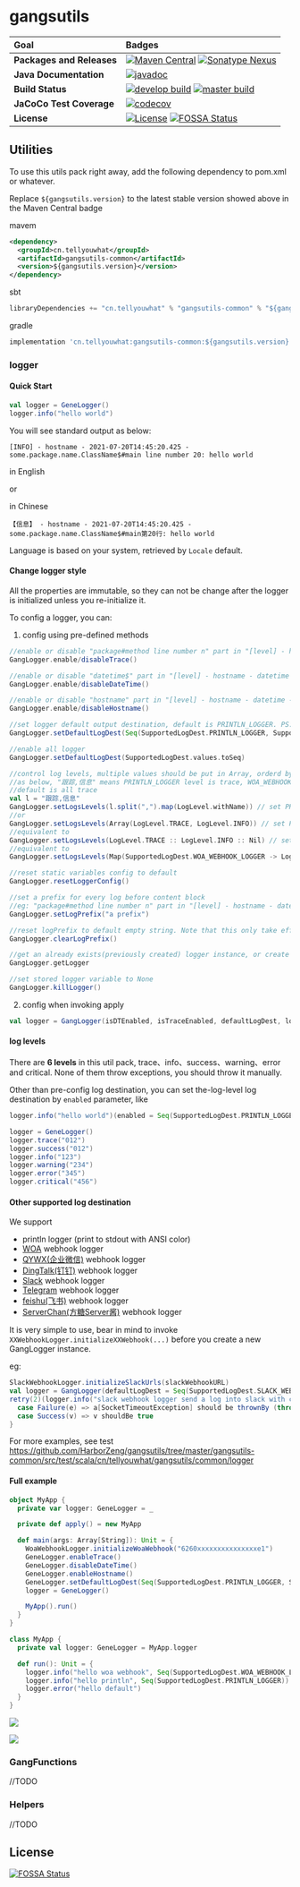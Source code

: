# gangsutils

| __Goal__ | Badges |
| :--- | :--- |
| __Packages and Releases__ | [![Maven Central](https://maven-badges.herokuapp.com/maven-central/cn.tellyouwhat/gangsutils/badge.svg)](https://maven-badges.herokuapp.com/maven-central/cn.tellyouwhat/gangsutils) [![Sonatype Nexus](https://img.shields.io/nexus/r/cn.tellyouwhat/gangsutils?server=https%3A%2F%2Fs01.oss.sonatype.org)](https://s01.oss.sonatype.org/content/repositories/releases/cn/tellyouwhat/gangsutils/) |
| __Java Documentation__ | [![javadoc](https://javadoc.io/badge2/cn.tellyouwhat/gangsutils-common/javadoc.svg)](https://javadoc.io/doc/cn.tellyouwhat/gangsutils-common) |
| __Build Status__ | [![develop build](https://github.com/HarborZeng/gangsutils/actions/workflows/build.yml/badge.svg)](https://github.com/HarborZeng/gangsutils/actions/workflows/build.yml) [![master build](https://github.com/HarborZeng/gangsutils/actions/workflows/master-build.yml/badge.svg?branch=master)](https://github.com/HarborZeng/gangsutils/actions/workflows/master-build.yml) |
| __JaCoCo Test Coverage__ | [![codecov](https://codecov.io/gh/HarborZeng/gangsutils/branch/master/graph/badge.svg?token=MUYXET5V4O)](https://codecov.io/gh/HarborZeng/gangsutils) |
| __License__ | [![License](https://img.shields.io/badge/License-Apache%20License%202.0-blue.svg)](https://www.apache.org/licenses/LICENSE-2.0.html) [![FOSSA Status](https://app.fossa.com/api/projects/git%2Bgithub.com%2FHarborZeng%2Fgangsutils.svg?type=shield)](https://app.fossa.com/projects/git%2Bgithub.com%2FHarborZeng%2Fgangsutils?ref=badge_shield) |

## Utilities

To use this utils pack right away, add the following dependency to pom.xml or whatever.

Replace `${gangsutils.version}` to the latest stable version showed above in the Maven Central badge

mavem

```xml
<dependency>
  <groupId>cn.tellyouwhat</groupId>
  <artifactId>gangsutils-common</artifactId>
  <version>${gangsutils.version}</version>
</dependency>
```

sbt

```scala
libraryDependencies += "cn.tellyouwhat" % "gangsutils-common" % "${gangsutils.version}"
```

gradle

```groovy
implementation 'cn.tellyouwhat:gangsutils-common:${gangsutils.version}'
```

### logger

#### Quick Start

```scala
val logger = GeneLogger()
logger.info("hello world")
```

You will see standard output as below:

```
[INFO] - hostname - 2021-07-20T14:45:20.425 - some.package.name.ClassName$#main line number 20: hello world
```

in English

or

in Chinese

```
【信息】 - hostname - 2021-07-20T14:45:20.425 - some.package.name.ClassName$#main第20行: hello world
```

Language is based on your system, retrieved by `Locale` default.

#### Change logger style

All the properties are immutable, so they can not be change after the logger is initialized unless you re-initialize it.

To config a logger, you can:

1. config using pre-defined methods

  ```scala
  //enable or disable "package#method line number n" part in "[level] - hostname - datetime - package#method$: content"
  GangLogger.enable/disableTrace()

  //enable or disable "datetime$" part in "[level] - hostname - datetime - package#method$: content"
  GangLogger.enable/disableDateTime()

  //enable or disable "hostname" part in "[level] - hostname - datetime - package#method$: content"
  GangLogger.enable/disableHostname()
  
  //set logger default output destination, default is PRINTLN_LOGGER. PS: in Seq brackets press ctrl+shift+space, idea will prompt the available enumerations.
  GangLogger.setDefaultLogDest(Seq(SupportedLogDest.PRINTLN_LOGGER, SupportedLogDest.WOA_WEBHOOK_LOGGER))
  
  //enable all logger
  GangLogger.setDefaultLogDest(SupportedLogDest.values.toSeq)

  //control log levels, multiple values should be put in Array, orderd by knagene.ai.common.logger.SupportedLogDest enumerations order
  //as below, "跟踪,信息" means PRINTLN_LOGGER level is trace, WOA_WEBHOOK_LOGGER level is info in Chinese, if your system language is English, use "TRACE,INFO" instead
  //default is all trace
  val l = "跟踪,信息"
  GangLogger.setLogsLevels(l.split(",").map(LogLevel.withName)) // set PRINTLN_LOGGER trace, set WOA_WEBHOOK_LOGGER info, if there are other loggers undefined, an IllegalArgumentException will be throwed
  //or
  GangLogger.setLogsLevels(Array(LogLevel.TRACE, LogLevel.INFO)) // set PRINTLN_LOGGER trace, set WOA_WEBHOOK_LOGGER info, if there are other loggers undefined, an IllegalArgumentException will be throwed
  //equivalent to
  GangLogger.setLogsLevels(LogLevel.TRACE :: LogLevel.INFO :: Nil) // set PRINTLN_LOGGER trace, set WOA_WEBHOOK_LOGGER info, if there are other loggers undefined, an IllegalArgumentException will be throwed
  //equivalent to
  GangLogger.setLogsLevels(Map(SupportedLogDest.WOA_WEBHOOK_LOGGER -> LogLevel.INFO)) // set WOA_WEBHOOK_LOGGER info, trace for the rest
  
  //reset static variables config to default
  GangLogger.resetLoggerConfig()
  
  //set a prefix for every log before content block
  //eg: "package#method line number n" part in "[level] - hostname - datetime - package#method$: logPrefix - content"
  GangLogger.setLogPrefix("a prefix")
  
  //reset logPrefix to default empty string. Note that this only take effect when you create a new instance of GangLogger
  GangLogger.clearLogPrefix()
  
  //get an already exists(previously created) logger instance, or create a new one with GangLogger current static variables config
  GangLogger.getLogger
  
  //set stored logger variable to None
  GangLogger.killLogger()
  ```
  
2. config when invoking apply
  
  ```scala
  val logger = GangLogger(isDTEnabled, isTraceEnabled, defaultLogDest, logsLevels, logPrefix, isHostnameEnabled)
  ```

#### log levels

There are **6 levels** in this util pack, trace、info、success、warning、error and critical. None of them throw exceptions, you should throw it manually.

Other than pre-config log destination, you can set the-log-level log destination by `enabled` parameter, like

```scala
logger.info("hello world")(enabled = Seq(SupportedLogDest.PRINTLN_LOGGER)) // means whatever destination you configured at before, this one log will be sent to parameter enabled specified destination.
```

```scala
logger = GeneLogger()
logger.trace("012")
logger.success("012")
logger.info("123")
logger.warning("234")
logger.error("345")
logger.critical("456")
```

#### Other supported log destination

We support

- println logger (print to stdout with ANSI color)
- [WOA](https://woa.wps.cn/) webhook logger
- [QYWX(企业微信)](https://work.weixin.qq.com/) webhook logger
- [DingTalk(钉钉)](https://www.dingtalk.com/) webhook logger
- [Slack](https://slack.com/) webhook logger
- [Telegram](https://telegram.org/) webhook logger
- [feishu(飞书)](https://www.feishu.cn/) webhook logger
- [ServerChan(方糖Server酱)](https://sct.ftqq.com/) webhook logger

It is very simple to use, bear in mind to invoke `XXWebhookLogger.initializeXXWebhook(...)` before you create a new GangLogger instance.

eg:
```scala
SlackWebhookLogger.initializeSlackUrls(slackWebhookURL)
val logger = GangLogger(defaultLogDest = Seq(SupportedLogDest.SLACK_WEBHOOK_LOGGER))
retry(2)(logger.info("slack webhook logger send a log into slack with correct url")) match {
  case Failure(e) => a[SocketTimeoutException] should be thrownBy (throw e)
  case Success(v) => v shouldBe true
}
```

For more examples, see test <https://github.com/HarborZeng/gangsutils/tree/master/gangsutils-common/src/test/scala/cn/tellyouwhat/gangsutils/common/logger>


#### Full example

```scala
object MyApp {
  private var logger: GeneLogger = _

  private def apply() = new MyApp

  def main(args: Array[String]): Unit = {
    WoaWebhookLogger.initializeWoaWebhook("6260xxxxxxxxxxxxxxxe1")
    GeneLogger.enableTrace()
    GeneLogger.disableDateTime()
    GeneLogger.enableHostname()
    GeneLogger.setDefaultLogDest(Seq(SupportedLogDest.PRINTLN_LOGGER, SupportedLogDest.WOA_WEBHOOK_LOGGER))
    logger = GeneLogger()

    MyApp().run()
  }
}

class MyApp {
  private val logger: GeneLogger = MyApp.logger

  def run(): Unit = {
    logger.info("hello woa webhook", Seq(SupportedLogDest.WOA_WEBHOOK_LOGGER))
    logger.info("hello println", Seq(SupportedLogDest.PRINTLN_LOGGER))
    logger.error("hello default")
  }
}
```

![](https://tellyouwhat-static-1251995834.cos.ap-chongqing.myqcloud.com/images/1626764634649.png)

![](https://tellyouwhat-static-1251995834.cos.ap-chongqing.myqcloud.com/images/1626764641914.png)

### GangFunctions

//TODO

### Helpers

//TODO

## License

[![FOSSA Status](https://app.fossa.com/api/projects/git%2Bgithub.com%2FHarborZeng%2Fgangsutils.svg?type=large)](https://app.fossa.com/projects/git%2Bgithub.com%2FHarborZeng%2Fgangsutils?ref=badge_large)
